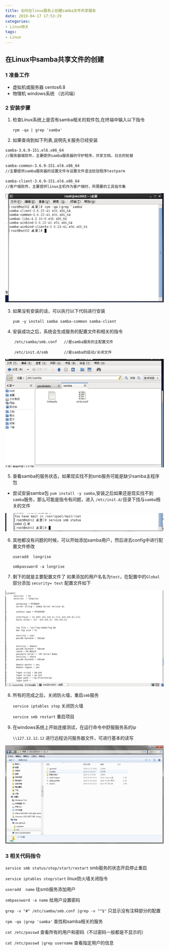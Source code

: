 ```yaml
---
title: 如何在linux服务上创建samba文件共享服务
date: 2019-04-17 17:53:29
categories: 
- Linux相关
tags: 
- Linux
---
```


## 在Linux中samba共享文件的创建

### 1 准备工作
- 虚拟机或服务器 centos6.8  
- 物理机 windows系统 （访问端）

### 2 安装步骤

1. 检查Linux系统上是否有samba相关的软件包,在终端中输入以下指令

    `rpm -qa | grep 'samba' `

2. 如果查询到如下列表,说明先关服务已经安装
``` linxu
samba-3.6.9-151.el6.x86_64                            
//服务器端软件，主要提供samba服务器的守护程序，共享文档，日志的轮替

samba-common-3.6.9-151.el6.x86_64               
//主要提供samba服务器的设置文件与设置文件语法检验程序testparm

samba-client-3.6.9-151.el6.x86_64                    
//客户端软件，主要提供linux主机作为客户端时，所需要的工具指令集
```
![](https://raw.githubusercontent.com/supbadboy/image/master/20190416113005.png)

3. 如果没有安装的话，可以执行以下代码进行安装

    `yum -y install samba samba-common samba-client`

4. 安装成功之后，系统会生成服务的配置文件和相关的指令
```
    /etc/samba/smb.conf   //是samba服务的主配置文件

    /etc/init.d/smb       //是samba的启动/关闭文件
```

  ![](https://raw.githubusercontent.com/supbadboy/image/master/20190416113746.png)

5. 查看samba的服务状态，如果现实找不到smb服务可能是缺少samba主程序包



+  尝试安装samba包 `yum install -y samba`,安装之后如果还是现实找不到`samba`服务，那么可能是指令有问题，进入 `/etc/init.d/`目录下找与`samba`相关的文件

![](https://raw.githubusercontent.com/supbadboy/image/master/20190416114853.png)

6. 其他都没有问题的时候，可以开始添加samba用户，然后进去config中进行配置文件修改

    `useradd  longrise` 

    `smbpassword -a longrise`

7. 剩下的就是主要配置文件了 如果添加的用户名名为`test`，在配置中的`Global`部分添加 `security= test`  配置文件如下

![](https://raw.githubusercontent.com/supbadboy/image/master/20190417100755.png)

8. 所有的完成之后，关闭防火墙，重启`smb`服务

    `service iptables stop`  关闭防火墙
 
    `service smb restart`  重启项目

9. 在windows系统上开始连接测试，在运行命令中舒服服务系的ip

    `\\127.12.12.12` 进行远程访问服务器文件，可进行基本的读写

![](https://raw.githubusercontent.com/supbadboy/image/master/20190417100254.png)


### 3 相关代码指令

`service smb status/stop/start/restart` smb服务的状态开启停止重启

`service iptables stop/start`     linux防火墙关闭指令

`useradd  name`     往smb服务添加用户

`smbpassword -a name`   给用户设置密码

`grep -v "#" /etc/samba/smb.conf |grep -v "^$"` 只显示没有注释部分的配置

`rpm -qa |grep 'samba'` 查找和samba相关的服务

`cat /etc/passwd`   查看所有的用户和密码（不过密码一般都是不显示的）

`cat /etc/passwd |grep username` 查看指定用户的信息 


